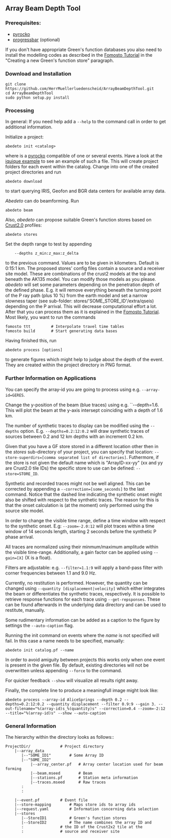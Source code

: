 ## Array Beam Depth Tool

### Prerequisites:

* [pyrocko](http://emolch.github.io/pyrocko/)
* [progressbar](https://pypi.python.org/pypi/progressbar) (optional)

If you don't have appropriate Green's function databases you also need to install the
modelling codes as described in the [Fomosto Tutorial](http://emolch.github.io/pyrocko/v0.3/fomosto.html) in the
"Creating a new Green's function store" paragraph.

### Download and Installation

    git clone https://github.com/HerrMuellerluedenscheid/ArrayBeamDepthTool.git
    cd ArrayBeamDepthTool
    sudo python setup.py install

### Processing
In general: If you need help add a ``--help`` to the command call in order to get additional information.

Initialize a project:

    abedeto init <catalog>

where <catalog> is a [pyrocko](http://emolch.github.io/pyrocko/) compatible <catalog> of one or several events. Have a look at the
[iquique example](https://github.com/HerrMuellerluedenscheid/ArrayBeamDepthTool/blob/master/examples) to see an example of such a file.
This will create project folders for each event within the catalog.
Change into one of the created project directories and run

    abedeto download

to start querying IRIS, Geofon and BGR data centers for available array data.

*Abedeto* can do beamforming. Run

    abedeto beam

Also, *abedeto* can propose suitable Green's function stores based on [Crust2.0](http://igppweb.ucsd.edu/~gabi/crust2.html) profiles:

    abedeto stores

Set the depth range to test by appending

        --depths z_min:z_max:z_delta

to the previous command. Values are to be given in kilometers. Default is 0:15:1
km.
The proposed stores' config files contain a source and a receiver site model. These are 
combinations of the crust2 models at the top and beneath the AK135 model. 
You can modify those models as you please.
*abedeto* will set some parameters depending on the penetration depth of the
defined phase. E.g. it will remove everything beneath the turning point of the P ray
path (plus 10 %) from the earth model and set a narrow slowness taper (see
sub-folder: stores/'SOME\_STORE\_ID'/extra/qseis) depending on the P arrival. This
will decrease computational effort a lot.
After that you can process them as it is explained in the 
[Fomosto Tutorial](http://emolch.github.io/pyrocko/v0.3/fomosto.html).
Most likely, you want to run the commands

    fomosto ttt			# Interpolate travel time tables
    fomosto build		# Start generating data bases

Having finished this, run

    abedeto process [options]

to generate figures which might help to judge about the depth of the event. They are created within the project directory in PNG format.

### Further Information on Applications
You can specify the array-id you are going to process using e.g. ``--array-id=GERES``.

Change the y-position of the beam (blue traces) using e.g. ``--depth=1.6. This will plot the beam at the y-axis intersept coinciding with a depth of 1.6 km.

The number of synthetic traces to display can be modified using the ``--depths`` option. E.g. ``--depths=0.2:12:0.2`` will draw synthetic traces of sources between 0.2 and 12 km depths with an increment 0.2 km.

Given that you have a GF store stored in a different location other then in the *stores* sub-directory of your project, you can specify that location: ``--store-superdirs=[comma separated list of directories]``. Futhermore, if the store is not given the default name which is "ArrayID-xx-yy" (xx and yy are Crust2.0 tile IDs) the specific store to use can be defined: ``--store=STORE_ID``.

Synthetic and recorded traces might not be well aligned. This can be corrected by appending a ``--correction=[some_seconds]`` to the last command. Notice that the dashed line indicating the synthetic onset might also be shifted with respect to the synthetic traces. The reason for this is that the onset calculation is (at the moment) only performed using the source site model.

In order to change the visible time range, define a time window with respect to the synthetic onset. E.g: ``--zoom=-2.0:12`` will plot traces within a time window of 14 seconds length, starting 2 seconds before the synthetic P phase arrival.

All traces are normalized using their minmum/maximum amplitude within the visible time-range. Additionally, a gain factor can be applied using ``--gain=[X]`` (X is a float).

Filters are adjustable: e.g. ``--filter=1.1:9`` will apply a band-pass filter with corner frequencies between 1.1 and 9.0 Hz.

Currently, no restitution is performed. However, the quantity can be changed using ``--quantity [displacement|velocity]`` which either integrates the beam or differentiates the synthetic traces, respectively. It is possible to retrieve response functions for each trace using ``--get-repsponses``. These can be found afterwards in the underlying data directory and can be used to restitute, manually.

Some rudimentary information can be added as a caption to the figure by settings the ``--auto-caption`` flag.

Running the init command on events where the *name* is not specified will fail. In this case a name needs to be specified, manually:

    abedeto init catalog.pf --name

In order to avoid amiguity between projects this works only when one event is present in the given file.
By default, existing directories will not be overwritten unless appending ``--force`` to the command.

For quicker feedback ``--show`` will visualize all results right away.

Finally, the complete line to produce a meaningfull image might look like:

    abedeto process --array-id AliceSprings --depth 0.2 --depths=0.2:12:0.2 --quantity displacement --filter 0.9:9 --gain 3. --out-filename="%(array-id)s_%(quantity)s" --correction=0.4 --zoom=-2:12 --title="%(array-id)s" --show --auto-caption


### General Information

The hierarchy within the directory looks as follows::

    ProjectDir/				# Project directory
        |--array_data
           |--"SOME_ID1"		# Some Array ID
           |--"SOME_ID2"
               |--array_center.pf	# Array center location used for beam forming
               |--beam.mseed		# Beam
               |--stations.pf		# Station meta information
               |--traces.mseed		# Raw traces
           :
           :

        |--event.pf			# Event file
        |--store-mapping		# Maps store ids to array ids
        |--request.yaml			# Information concerning data selection
        |--stores
           |--StoreID1			# Green's function stores
           |--StoreID2			# The name combines the array ID and 
           :				# the ID of the Crust2x2 tile at the
           :				# source and receiver site


